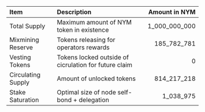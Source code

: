 | **Item**           | **Description**                                       |   **Amount in NYM** |
|:-------------------|:------------------------------------------------------|--------------------:|
| Total Supply       | Maximum amount of NYM token in existence              |       1_000_000_000 |
| Mixmining Reserve  | Tokens releasing for operators rewards                |         185_782_781 |
| Vesting Tokens     | Tokens locked outside of cicrulation for future claim |                   0 |
| Circulating Supply | Amount of unlocked tokens                             |         814_217_218 |
| Stake Saturation   | Optimal size of node self-bond + delegation           |           1_038_975 |
